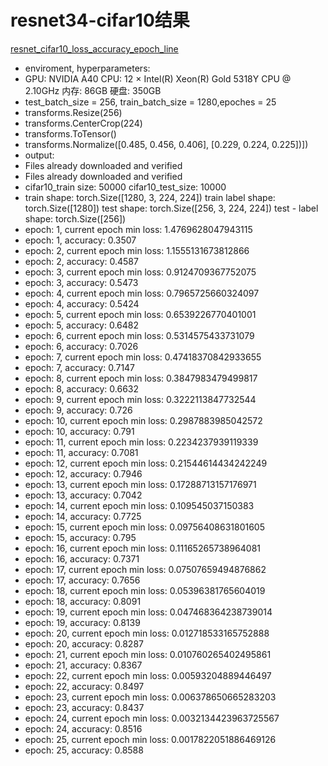 # resnet34-cifar10结果

[resnet_cifar10_loss_accuracy_epoch_line](https://api2.mubu.com/v3/document_image/4f838be9-b944-4ce9-8f63-079aea4909d9-21226726.jpg)

- enviroment, hyperparameters:
- GPU: NVIDIA A40  CPU: 12 × Intel(R) Xeon(R) Gold 5318Y CPU @ 2.10GHz  内存: 86GB 硬盘: 350GB
- test_batch_size = 256, train_batch_size = 1280,epoches = 25
- transforms.Resize(256)
- transforms.CenterCrop(224)
- transforms.ToTensor()
- transforms.Normalize([0.485, 0.456, 0.406], [0.229, 0.224, 0.225])])
- output:
- Files already downloaded and verified
- Files already downloaded and verified
- cifar10_train size: 50000      cifar10_test_size: 10000
- train shape: torch.Size([1280, 3, 224, 224]) train label shape: torch.Size([1280]) test shape: torch.Size([256, 3, 224, 224]) test - label shape: torch.Size([256])
- epoch: 1, current epoch min loss: 1.4769628047943115
- epoch: 1, accuracy: 0.3507
- epoch: 2, current epoch min loss: 1.1555131673812866
- epoch: 2, accuracy: 0.4587
- epoch: 3, current epoch min loss: 0.9124709367752075
- epoch: 3, accuracy: 0.5473
- epoch: 4, current epoch min loss: 0.7965725660324097
- epoch: 4, accuracy: 0.5424
- epoch: 5, current epoch min loss: 0.6539226770401001
- epoch: 5, accuracy: 0.6482
- epoch: 6, current epoch min loss: 0.5314575433731079
- epoch: 6, accuracy: 0.7026
- epoch: 7, current epoch min loss: 0.47418370842933655
- epoch: 7, accuracy: 0.7147
- epoch: 8, current epoch min loss: 0.3847983479499817
- epoch: 8, accuracy: 0.6632
- epoch: 9, current epoch min loss: 0.3222113847732544
- epoch: 9, accuracy: 0.726
- epoch: 10, current epoch min loss: 0.2987883985042572
- epoch: 10, accuracy: 0.791
- epoch: 11, current epoch min loss: 0.2234237939119339
- epoch: 11, accuracy: 0.7081
- epoch: 12, current epoch min loss: 0.21544614434242249
- epoch: 12, accuracy: 0.7946
- epoch: 13, current epoch min loss: 0.17288713157176971
- epoch: 13, accuracy: 0.7042
- epoch: 14, current epoch min loss: 0.109545037150383
- epoch: 14, accuracy: 0.7725
- epoch: 15, current epoch min loss: 0.09756408631801605
- epoch: 15, accuracy: 0.795
- epoch: 16, current epoch min loss: 0.11165265738964081
- epoch: 16, accuracy: 0.7371
- epoch: 17, current epoch min loss: 0.07507659494876862
- epoch: 17, accuracy: 0.7656
- epoch: 18, current epoch min loss: 0.05396381765604019
- epoch: 18, accuracy: 0.8091
- epoch: 19, current epoch min loss: 0.047468364238739014
- epoch: 19, accuracy: 0.8139
- epoch: 20, current epoch min loss: 0.012718533165752888
- epoch: 20, accuracy: 0.8287
- epoch: 21, current epoch min loss: 0.010760265402495861
- epoch: 21, accuracy: 0.8367
- epoch: 22, current epoch min loss: 0.00593204889446497
- epoch: 22, accuracy: 0.8497
- epoch: 23, current epoch min loss: 0.006378650665283203
- epoch: 23, accuracy: 0.8437
- epoch: 24, current epoch min loss: 0.0032134423963725567
- epoch: 24, accuracy: 0.8516
- epoch: 25, current epoch min loss: 0.0017822051886469126
- epoch: 25, accuracy: 0.8588

